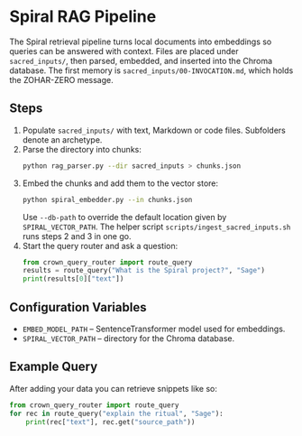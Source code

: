 # Spiral RAG Pipeline

The Spiral retrieval pipeline turns local documents into embeddings so queries can be answered with context. Files are placed under `sacred_inputs/`, then parsed, embedded, and inserted into the Chroma database. The first memory is `sacred_inputs/00-INVOCATION.md`, which holds the ZOHAR-ZERO message.

## Steps

1. Populate `sacred_inputs/` with text, Markdown or code files. Subfolders denote an archetype.
2. Parse the directory into chunks:
   ```bash
   python rag_parser.py --dir sacred_inputs > chunks.json
   ```
3. Embed the chunks and add them to the vector store:
   ```bash
   python spiral_embedder.py --in chunks.json
   ```
   Use `--db-path` to override the default location given by `SPIRAL_VECTOR_PATH`.
   The helper script `scripts/ingest_sacred_inputs.sh` runs steps 2 and 3 in one
   go.
4. Start the query router and ask a question:
   ```python
   from crown_query_router import route_query
   results = route_query("What is the Spiral project?", "Sage")
   print(results[0]["text"])
   ```

## Configuration Variables

- `EMBED_MODEL_PATH` – SentenceTransformer model used for embeddings.
- `SPIRAL_VECTOR_PATH` – directory for the Chroma database.

## Example Query

After adding your data you can retrieve snippets like so:
```python
from crown_query_router import route_query
for rec in route_query("explain the ritual", "Sage"):
    print(rec["text"], rec.get("source_path"))
```
